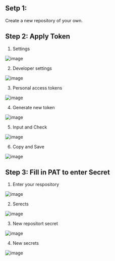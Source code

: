 ## Setp 1:

Create a new repository of your own.

## Step 2: Apply Token

1. Settings

![image](https://raw.githubusercontent.com/YamTian/Notes/master/Synchronize/images/Settings.png)

2. Developer settings

![image](https://raw.githubusercontent.com/YamTian/Notes/master/Synchronize/images/Developer%20settings.png)

3. Personal access tokens

![image](https://raw.githubusercontent.com/YamTian/Notes/master/Synchronize/images/Personal%20access%20tokens.png)

4. Generate new token

![image](https://raw.githubusercontent.com/YamTian/Notes/master/Synchronize/images/Generate%20new%20token.png)

5. Input and Check

![image](https://raw.githubusercontent.com/YamTian/Notes/master/Synchronize/images/PAT.png)

6. Copy and Save

![image](https://raw.githubusercontent.com/YamTian/Notes/master/Synchronize/images/Strings.png)

## Step 3: Fill in PAT to enter Secret

1. Enter your respository

![image](https://raw.githubusercontent.com/YamTian/Notes/master/Synchronize/images/res%20Settings.png)

2. Serects

![image](https://raw.githubusercontent.com/YamTian/Notes/master/Synchronize/images/Serects.png)

3. New repositort secret

![image](https://raw.githubusercontent.com/YamTian/Notes/master/Synchronize/images/New%20repositort%20secret.png)

4. New secrets

![image](https://raw.githubusercontent.com/YamTian/Notes/master/Synchronize/images/New%20secrets.png)
